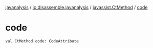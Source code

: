 [javanalysis](../../index.md) / [io.disassemble.javanalysis](../index.md) / [javassist.CtMethod](index.md) / [code](./code.md)

# code

`val CtMethod.code: CodeAttribute`